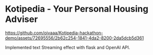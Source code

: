 # Kotipedia - Your Personal Housing Adviser

https://github.com/oivaaa/Kotipedia-hackathon-demo/assets/72695556/2b62c254-1841-4da2-8200-2da5dcb5d361


Implemented text Streaming effect with flask and OpenAI API.

